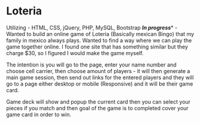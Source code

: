 # Loteria
Utilizing - HTML, CSS, jQuery, PHP, MySQL, Bootstrap
*****In progress****** - Wanted to build an online game of Loteria (Basically mexican Bingo) that my family in mexico always plays. Wanted to find a way where we can play the game together online. I found one site that has something similar but they charge $30, so I figured I would make the game myself. 

The intention is you will go to the page, enter your name number and choose cell carrier, then choose amount of players -  it will then generate a main game session, then send out links for the entered players and they will go to a page either desktop or mobile (Responsive) and it will be their game card. 

Game deck will show and popup the current card then you can select your pieces if you match and then goal of the game is to completed cover your game card in order to win. 
